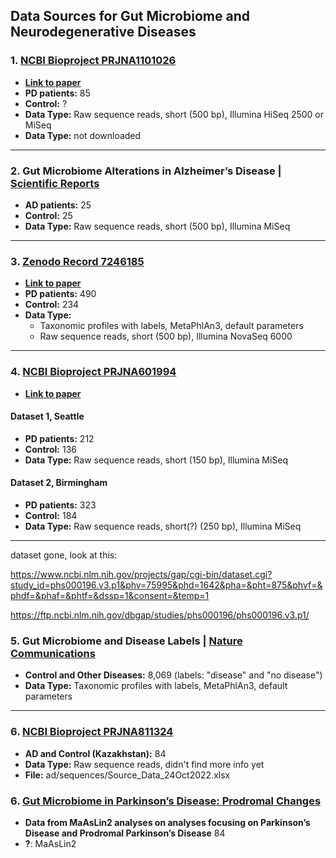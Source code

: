## Data Sources for Gut Microbiome and Neurodegenerative Diseases

### 1. [NCBI Bioproject PRJNA1101026](https://www.ncbi.nlm.nih.gov/bioproject/PRJNA1101026/)
- **[Link to paper](https://www.nature.com/articles/s41531-024-00681-7)**
- **PD patients:** 85
- **Control:** ?
- **Data Type:** Raw sequence reads, short (500 bp), Illumina HiSeq 2500 or MiSeq
- **Data Type:** not downloaded

---

### 2. Gut Microbiome Alterations in Alzheimer’s Disease | [Scientific Reports](https://www.nature.com/articles/s41598-022-24645-9)
- **AD patients:** 25
- **Control:** 25
- **Data Type:** Raw sequence reads, short (500 bp), Illumina MiSeq

---

### 3. [Zenodo Record 7246185](https://zenodo.org/records/7246185)
- **[Link to paper](https://www.nature.com/articles/s41467-022-34667-x)**
- **PD patients:** 490
- **Control:** 234
- **Data Type:**
    - Taxonomic profiles with labels, MetaPhlAn3, default parameters
    - Raw sequence reads, short (500 bp), Illumina NovaSeq 6000

---

### 4. [NCBI Bioproject PRJNA601994](https://www.ncbi.nlm.nih.gov/bioproject/?term=PRJNA601994)
- **[Link to paper](https://www.nature.com/articles/s41531-020-0112-6)**

#### Dataset 1, Seattle
- **PD patients:** 212
- **Control:** 136
- **Data Type:** Raw sequence reads, short (150 bp), Illumina MiSeq

#### Dataset 2, Birmingham
- **PD patients:** 323
- **Control:** 184
- **Data Type:** Raw sequence reads, short(?) (250 bp), Illumina MiSeq

---
dataset gone, look at this:

https://www.ncbi.nlm.nih.gov/projects/gap/cgi-bin/dataset.cgi?study_id=phs000196.v3.p1&phv=75995&phd=1642&pha=&pht=875&phvf=&phdf=&phaf=&phtf=&dssp=1&consent=&temp=1

https://ftp.ncbi.nlm.nih.gov/dbgap/studies/phs000196/phs000196.v3.p1/





### 5. Gut Microbiome and Disease Labels | [Nature Communications](https://www.nature.com/articles/s41467-024-51651-9#data-availability)
- **Control and Other Diseases:** 8,069 (labels: "disease" and "no disease")
- **Data Type:** Taxonomic profiles with labels, MetaPhlAn3, default parameters

---

### 6. [NCBI Bioproject PRJNA811324](https://www.ncbi.nlm.nih.gov/bioproject/PRJNA811324/)
- **AD and Control (Kazakhstan):** 84
- **Data Type:** Raw sequence reads, didn't find more info yet
- **File:** ad/sequences/Source_Data_24Oct2022.xlsx


### 6. [Gut Microbiome in Parkinson’s Disease: Prodromal Changes](https://dataverse.harvard.edu/dataset.xhtml?persistentId=doi:10.7910/DVN/ZOAWNF)
- **Data from MaAsLin2 analyses on analyses focusing on Parkinson’s Disease and Prodromal Parkinson’s Disease** 84
- **?**: MaAsLin2